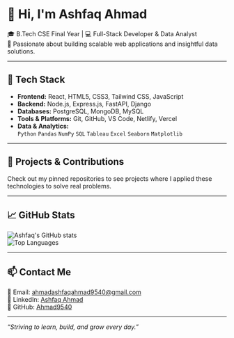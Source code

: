 # 👋 Hi, I'm Ashfaq Ahmad

🎓 B.Tech CSE Final Year | 💻 Full-Stack Developer & Data Analyst  
🌟 Passionate about building scalable web applications and insightful data solutions.

---

## 🔧 Tech Stack

- **Frontend:** React, HTML5, CSS3, Tailwind CSS, JavaScript  
- **Backend:** Node.js, Express.js, FastAPI, Django  
- **Databases:** PostgreSQL, MongoDB, MySQL  
- **Tools & Platforms:** Git, GitHub, VS Code, Netlify, Vercel
- **Data & Analytics:**  
`Python` `Pandas` `NumPy` `SQL` `Tableau` `Excel` `Seaborn` `Matplotlib`

---

## 🚀 Projects & Contributions

Check out my pinned repositories to see projects where I applied these technologies to solve real problems.

---

## 📈 GitHub Stats

![Ashfaq's GitHub stats](https://github-readme-stats.vercel.app/api?username=Ahmad9540&show_icons=true&theme=radical)  
![Top Languages](https://github-readme-stats.vercel.app/api/top-langs/?username=Ahmad9540&layout=compact&theme=radical)

---

## 📫 Contact Me

📧 Email: ahmadashfaqahmad9540@gmail.com  
🔗 LinkedIn: [Ashfaq Ahmad](https://www.linkedin.com/in/ashfaq-ahmad-366345250/)  
🐙 GitHub: [Ahmad9540](https://github.com/Ahmad9540)

---

*“Striving to learn, build, and grow every day.”*  
